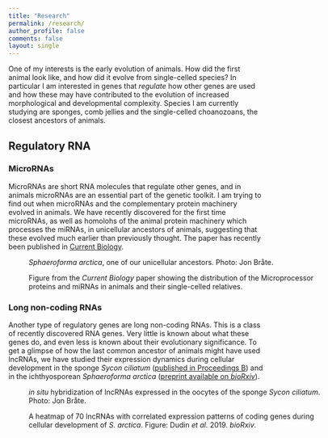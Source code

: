 ```yaml
---
title: "Research"
permalink: /research/
author_profile: false
comments: false
layout: single
---
```


One of my interests is the early evolution of animals. How did the first animal look like, and how did it evolve from single-celled species? In particular I am interested in genes that *regulate* how other genes are used and how these may have contributed to the evolution of increased morphological and developmental complexity. Species I am currently studying are sponges, comb jellies and the single-celled choanozoans, the closest ancestors of animals. 

## Regulatory RNA

### MicroRNAs
MicroRNAs are short RNA molecules that regulate other genes, and in animals microRNAs are an essential part of the genetic toolkit. I am trying to find out when microRNAs and the complementary protein machinery evolved in animals. We have recently discovered for the first time microRNAs, as well as homolohs of the animal protein machinery which processes the miRNAs, in unicellular ancestors of animals, suggesting that these evolved much earlier than previously thought. The paper has recently been published in [Current Biology](https://www.cell.com/current-biology/fulltext/S0960-9822(18)31063-7#%20). 

<figure style="width: 580px" class="align-center">
<img src="{{ site.url }}{{ site.baseurl }}/assets/images/research/Sphearoforma_Arctica_q22.jpg" alt="">
  <figcaption><i>Sphaeroforma arctica</i>, one of our unicellular ancestors. Photo: Jon Bråte.</figcaption>
</figure>

<figure style="width: 580px" class="align-center">
<img src="{{ site.url }}{{ site.baseurl }}/assets/images/publications/2018-miRNA-Figure1.png" alt="">
  <figcaption>Figure from the <i>Current Biology</i> paper showing the distribution of the Microprocessor proteins and miRNAs in animals and their single-celled relatives.</figcaption>
</figure>

### Long non-coding RNAs
Another type of regulatory genes are long non-coding RNAs. This is a class of recently discovered RNA genes. Very little is known about what these genes do, and even less is known about their evolutionary significance. To get a glimpse of how the last common ancestor of animals might have used lncRNAs, we have studied their expression dynamics during cellular development in the sponge _Sycon ciliatum_ ([published in Proceedings B](/publications/02-2015-proceedings/)) and in the ichthyosporean _Sphaeroforma arctica_ ([preprint available on _bioRxiv_](https://www.biorxiv.org/content/10.1101/563726v1)).  

<figure style="width: 580px" class="align-center">
<img src="{{ site.url }}{{ site.baseurl }}/assets/images/research/Sciliatum_insitu.jpg" alt="">
  <figcaption><i>in situ</i> hybridization of lncRNAs expressed in the oocytes of the sponge <i>Sycon ciliatum</i>. Photo: Jon Bråte.</figcaption>
</figure>

<figure style="width: 580px" class="align-center">
<img src="{{ site.url }}{{ site.baseurl }}/assets/images/research/Sarctica_lncRNA_heatmap.jpg" alt="">
  <figcaption> A heatmap of 70 lncRNAs with correlated expression patterns of coding genes during cellular development of <i>S. arctica</i>. Figure: Dudin <i> et al. </i> 2019. <i>bioRxiv</i>.</figcaption>
</figure>
